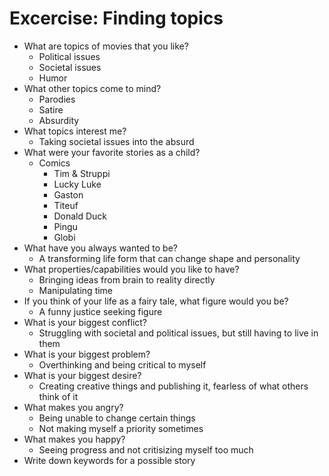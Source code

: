 # Excercise: Finding topics
- What are topics of movies that you like?
  - Political issues
  - Societal issues
  - Humor
- What other topics come to mind?
  - Parodies
  - Satire
  - Absurdity
- What topics interest me?
  - Taking societal issues into the absurd
- What were your favorite stories as a child?
  - Comics
    - Tim & Struppi
    - Lucky Luke
    - Gaston
    - Titeuf
    - Donald Duck
    - Pingu
    - Globi
- What have you always wanted to be?
  - A transforming life form that can change shape and personality
- What properties/capabilities would you like to have?
  - Bringing ideas from brain to reality directly
  - Manipulating time
- If you think of your life as a fairy tale, what figure would you be?
  - A funny justice seeking figure
- What is your biggest conflict?
  - Struggling with societal and political issues, but still having to live in them
- What is your biggest problem?
  - Overthinking and being critical to myself
- What is your biggest desire?
  - Creating creative things and publishing it, fearless of what others think of it
- What makes you angry?
  - Being unable to change certain things
  - Not making myself a priority sometimes
- What makes you happy?
  - Seeing progress and not critisizing myself too much
- Write down keywords for a possible story